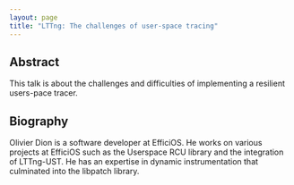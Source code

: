 ```yaml
---
layout: page
title: "LTTng: The challenges of user-space tracing"
---
```


## Abstract

This talk is about the challenges and difficulties of implementing a resilient
users-pace tracer.

## Biography

Olivier Dion is a software developer at EfficiOS. He works on various projects
at EfficiOS such as the Userspace RCU library and the integration of
LTTng-UST. He has an expertise in dynamic instrumentation that culminated into
the libpatch library.
